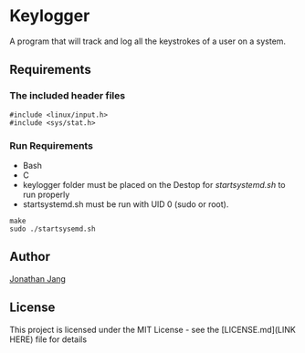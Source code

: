 # Keylogger
A program that will track and log all the keystrokes of a user on a system.

## Requirements

### The included header files
```
#include <linux/input.h>
#include <sys/stat.h>
```

### Run Requirements
- Bash
- C
- keylogger folder must be placed on the Destop for *startsystemd.sh* to run properly
- startsystemd.sh must be run with UID 0 (sudo or root).

```
make
sudo ./startsysemd.sh
```

## Author
[Jonathan Jang](http://github.com/jwj3767)

## License
This project is licensed under the MIT License - see the [LICENSE.md](LINK HERE) file for details
